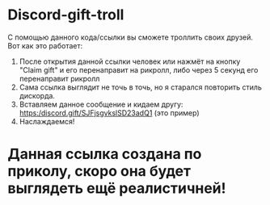 # Discord-gift-troll 
С помощью данного кода/ссылки вы сможете троллить своих друзей. Вот как это работает:
1. После открытия данной ссылки человек или нажмёт на кнопку "Claim gift" и его перенаправит на рикролл, либо через 5 секунд его перенаправит рикролл
2. Сама ссылка выглядит не точь в точь, но я старался повторить стиль дискорда.
3. Вставляем данное сообщение и кидаем другу: [https:/discоrd.gift/SJFjsgvkslSD23adQ1](https://discordgiftforfriend.netlify.app/) (это пример) 
4. Наслаждаемся!

# Данная ссылка создана по приколу, скоро она будет выглядеть ещё реалистичней!
